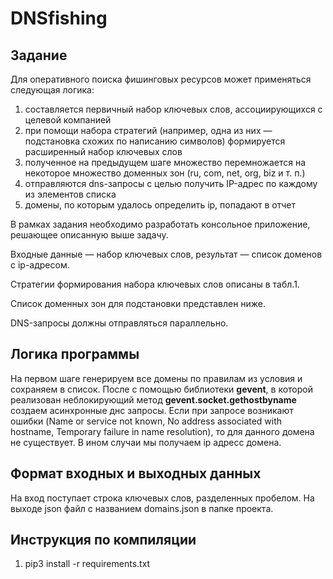 # DNSfishing
## Задание
Для оперативного поиска фишинговых ресурсов может применяться следующая логика:
1) составляется первичный набор ключевых слов, ассоциирующихся с целевой компанией
2) при помощи набора стратегий (например, одна из них — подстановка схожих по написанию символов) формируется расширенный набор ключевых слов
3) полученное на предыдущем шаге множество перемножается на некоторое множество доменных зон (ru, com, net, org, biz и т. п.)
4) отправляются dns-запросы с целью получить IP-адрес по каждому из элементов списка
5) домены, по которым удалось определить ip, попадают в отчет


В рамках задания необходимо разработать консольное приложение, решающее описанную выше задачу. 

Входные данные — набор ключевых слов, результат — список доменов с ip-адресом. 

Стратегии формирования набора ключевых слов описаны в табл.1. 

Список доменных зон для подстановки представлен ниже. 

DNS-запросы должны отправляться параллельно.
## Логика программы
На первом шаге генерируем все домены по правилам из условия и сохраняем в список. После с помощью библиотеки **gevent**, в которой реализован неблокирующий метод **gevent.socket.gethostbyname** создаем асинхронные днс запросы. Если при запросе возникают ошибки (Name or service not known, No address associated with hostname, Temporary failure in name resolution), то для данного домена не существует. В ином случаи мы получаем ip адресс домена.
## Формат входных и выходных данных
На вход поступает строка ключевых слов, разделенных пробелом. На выходе json файл с названием domains.json в папке проекта.
## Инструкция по компиляции
1) pip3 install -r requirements.txt 
